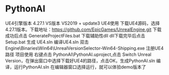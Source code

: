 # PythonAI
UE4引擎版本
  4.27.1
VS版本
VS2019 + update3
UE4使用
  下载UE4源码，选择4.27.1版本。下载地址：https://github.com/EpicGames/UnrealEngine.git
  下载成功后点击 GenerateProjectFiles.bat 下载辅助性dll
  dll下载完毕后点击 Setup.bat 生成 UE4.sln
  编译UE4.sln
  双击 Engine\Binaries\Win64\UnrealVersionSelector-Win64-Shipping.exe 注册UE4路径
项目使用
  右键点击 PythonAI\PythonAI.uproject,点击 Switch Unreal Version，在弹出窗口中选择下载好UE4的路径，点击OK，生成PythonAI.sln
  编译，运行PythonAI.sln
  在编辑器窗口选择运行，就可以体验demo版本了
